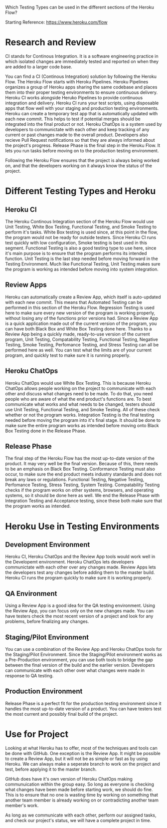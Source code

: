 Which Testing Types can be used in the different sections of the Heroku Flow?

Starting Reference: https://www.heroku.com/flow

# Research and Review

CI stands for Continous Integration. It is a software engineering practice in which isolated changes are immediately tested and reported on when they are added to a larger code base.

You can find a CI (Continous Integration) solution by following the Heroku Flow. The Heroku Flow starts with Heroku Pipelines. Heroku Pipelines organizes a group of Heroku apps sharing the same codebase and places them into their proper testing environments to ensure continuous delivery. Heroku CI works alongside Heruko Pipelines to provide continuous integration and delivery. Heroku CI runs your test scripts, using disposable apps that flow well with your staging and production testing environments. Heroku can create a temporary test app that is automatically updated with each new commit. This helps to test if potential merges should be integrated into the final product or not. Heroku ChatOps is a system used by developers to communictate with each other and keep tracking of any current or past changes made to the overall product. Developers also recieve Pull Request notifications so that they are always informed about the project's progress. Release Phase is the final step in the Heroku Flow. It lets you run tasks before moving on to the production testing environment. 

Following the Heroku Flow ensures that the project is always being worked on, and that the developers working on it always know the status of the project.

# Different Testing Types and Heroku

## Heroku CI

The Heroku Continous Integration section of the Heroku Flow would use Unit Testing, White Box Testing, Functional Testing, and Smoke Testing to perform it's tasks. White Box testing is used since, at this point in the flow, the program would not be ready for outside testers. Since Heroku CI runs test quickly with low configuration, Smoke testing is best used in this segment. Functional Testing is also a good testing type to use here, since it's main purpose is to ensure that the program performs its intended function. Unit Testing is the last step needed before moving forward in the Testing Environment. Much like Functional Testing, Unit Testing makes sure the program is working as intended before moving into system integration.

## Review Apps

Heroku can automatically create a Review App, which itself is auto-updated with each new commit. This means that Automated Testing can be performed in this section of the Heroku Flow. Regression Testing is used here to make sure every new version of the program is working properly, without losing any of the functions prior versions had. Since a Review App is a quick application made out of the current version of the program, you can have both Black Box and White Box Testing done here. Thanks to a Review App being a quickly made, ready-to-use version of the current program, Unit Testing, Compatability Testing, Functional Testing, Negative Testing, Smoke Testing, Perfomance Testing, and Stress Testing can all be performed here as well. You can test what the limits are of your current program, and quickly test to make sure it is running properly.

## Heroku ChatOps

Heroku ChatOps would use White Box Testing. This is because Heroku ChatOps allows people working on the project to communicate with each other and discuss what changes need to be made. To do that, you need people who are aware of what the end product's functions are. To best communicate what works and what needs to be changed, testers should use Unit Testing, Functional Testing, and Smoke Testing. All of these check whether or not the program works. Integration Testing is the final testing needed before moving the program into it's final stage. It should be done to make sure the entire program works as intended before moving onto Black Box Testing done in the Release Phase.

## Release Phase

The final step of the Heroku Flow has the most up-to-date version of the product. It may very well be the final version. Because of this, there needs to be an emphasis on Black Box Testing. Conformance Testing must also occur, to make sure the end product meets industry standards and does not break any laws or regulations. Functional Testing, Negative Testing, Perfomance Testing, Stress Testing, System Testing. Compatability Testing checks if the program works on other systems, browsers, and operating systems, so it should be done here as well. We end the Release Phase with Integration Testing and Acceptance testing, since these both make sure that the program works as intended.

# Heroku Use in Testing Environments

## Development Environment
  
  Heroku CI, Heroku ChatOps and the Review App tools would work well in the Developemt environment. Heroku ChatOps lets developers communictate with each other over any changes made. Review Apps lets the developers test any changes before adding them to the master build. Heroku CI runs the program quickly to make sure it is working properly.

## QA Environment

  Using a Review App is a good idea for the QA testing environment. Using the Review App, you can focus only on the new changes made. You can have testers check the most recent version of a project and look for any problems, before finalizing any changes.

## Staging/Pilot Environment

  You can use a combination of the Review App and Heroku ChatOps tools for the Staging/Pilot Environment. Since the Staging/Pilot environment works as a Pre-Production environment, you can use both tools to bridge the gap between the final version of the build and the earlier version. Developers can communicate with each other over what changes were made in response to QA testing.

## Production Environment

  Release Phase is a perfect fit for the production testing environment since it handles the most up-to-date version of a product. You can have testers test the most current and possibly final build of the project.
  
  # Use for Project

Looking at what Heroku has to offer, most of the techniques and tools can be done with GitHub. One exception is the Review App. It might be possible to create a Review App, but it will not be as simple or fast as by using Heroku. We can always make a seperate branch to work on the project and test, before applying it to the master branch. 

GitHub does have it's own version of Heroku ChatOps making communuication within the group easy. So long as everyone is checking what changes have been made before starting work, we should do fine. This is to ensure that no one is wasting time by working on something that another team member is already working on or contradicting another team member's work.

As long as we communicate with each other, perform our assigned tasks, and check our project's status, we will have a complete project in time.
